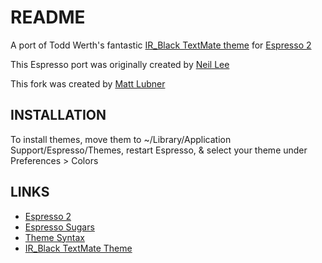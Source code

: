 # README

A port of Todd Werth's fantastic [IR_Black TextMate theme](http://blog.toddwerth.com/entries/2) for [Espresso 2](http://macrabbit.com/espresso/)

This Espresso port was originally created by [Neil Lee](http://github.com/neilio)

This fork was created by [Matt Lubner](http://github.com/mattlubner)

## INSTALLATION

To install themes, move them to ~/Library/Application Support/Espresso/Themes, restart Espresso, & select your theme under Preferences > Colors

## LINKS

- [Espresso 2](http://macrabbit.com/espresso/)
- [Espresso Sugars](http://sugars.macrabbit.com/)
- [Theme Syntax](http://wiki.macrabbit.com/index/SyntaxThemes/)
- [IR_Black TextMate Theme](http://blog.toddwerth.com/entries/2)